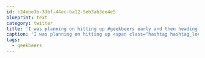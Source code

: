 ```yaml
---
id: c24ebe3b-33bf-44ec-ba12-5eb3ab3ee4e5
blueprint: text
category: twitter
title: 'I was planning on hitting up #geekbeers early and then heading to Knox afterward if anyone else is interested'
caption: 'I was planning on hitting up <span class="hashtag hashtag_local">#<a href="http://tweettemp.darylchymko.ca/?tag=geekbeers">geekbeers</a> early and then heading to Knox afterward if anyone else is interested'
tags:
  - geekbeers
---
```

